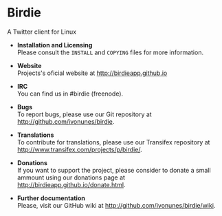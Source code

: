 # Birdie

A Twitter client for Linux

* **Installation and Licensing**  
Please consult the `INSTALL` and `COPYING` files for more information.

* **Website**  
Projects's oficial website at http://birdieapp.github.io

* **IRC**  
You can find us in #birdie (freenode).

* **Bugs**  
To report bugs, please use our Git repository at http://github.com/ivonunes/birdie.

* **Translations**  
To contribute for translations, please use our Transifex repository at http://www.transifex.com/projects/p/birdie/.

* **Donations**  
If you want to support the project, please consider to donate a small ammount using our donations page at http://birdieapp.github.io/donate.html.

* **Further documentation**  
Please, visit our GitHub wiki at http://github.com/ivonunes/birdie/wiki.
